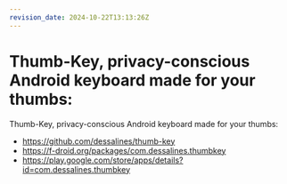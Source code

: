 ```yaml
---
revision_date: 2024-10-22T13:13:26Z
---
```

# Thumb-Key, privacy-conscious Android keyboard made for your thumbs:
Thumb-Key, privacy-conscious Android keyboard made for your thumbs:
* https://github.com/dessalines/thumb-key
* https://f-droid.org/packages/com.dessalines.thumbkey
* https://play.google.com/store/apps/details?id=com.dessalines.thumbkey